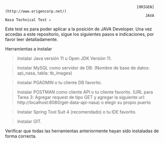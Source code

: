 																[ORIGEN](http://www.origencorp.net/) 
																	JAVA Nasa Technical Test ✍
										
Este test es para poder aplicar a la posición de JAVA Developer. Una vez accedas a este repositorio, sigue los siguientes pasos e indicaciones, por favor leer detalladamente.  

Herramientas a instalar 
> Instalar Java versión 11 u Open JDK Versión 11.
 
> Instalar MySQL como servidor de DB. (Nombre de base de datos: api_nasa, tabla: tb_images)

> Instalar PGADMIN o tu cliente DB favorito.
 
> Instalar POSTMAN como cliente API  o tu cliente favorito. (URL para Tarea 3: Agregar request de tipo GET y agregar la siguiente url: http://localhost:8080/get-data-api-nasa) o elegir su propio puerto

> Instalar Spring Tool Suit 4 (recomendado) o tu IDE favorito.
 
> Instalar GIT. 

Verificar que todas las herramientas anteriormente hayan sido instaladas de forma correcta. 
